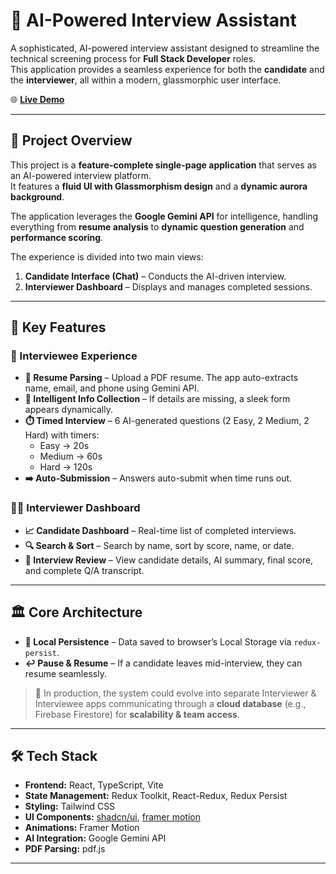 # 🤖 AI-Powered Interview Assistant

A sophisticated, AI-powered interview assistant designed to streamline the technical screening process for **Full Stack Developer** roles.  
This application provides a seamless experience for both the **candidate** and the **interviewer**, all within a modern, glassmorphic user interface.

🌐 **[Live Demo](https://ai-interview-assiatant.vercel.app/)**

---

## 📌 Project Overview

This project is a **feature-complete single-page application** that serves as an AI-powered interview platform.  
It features a **fluid UI with Glassmorphism design** and a **dynamic aurora background**.  

The application leverages the **Google Gemini API** for intelligence, handling everything from **resume analysis** to **dynamic question generation** and **performance scoring**.

The experience is divided into two main views:
1. **Candidate Interface (Chat)** – Conducts the AI-driven interview.  
2. **Interviewer Dashboard** – Displays and manages completed sessions.

---

## 🚀 Key Features

### 🎯 Interviewee Experience
- **📄 Resume Parsing** – Upload a PDF resume. The app auto-extracts name, email, and phone using Gemini API.  
- **🤖 Intelligent Info Collection** – If details are missing, a sleek form appears dynamically.  
- **⏱️ Timed Interview** – 6 AI-generated questions (2 Easy, 2 Medium, 2 Hard) with timers:  
  - Easy → 20s  
  - Medium → 60s  
  - Hard → 120s  
- **➡️ Auto-Submission** – Answers auto-submit when time runs out.

### 👨‍💼 Interviewer Dashboard
- **📈 Candidate Dashboard** – Real-time list of completed interviews.  
- **🔍 Search & Sort** – Search by name, sort by score, name, or date.  
- **📂 Interview Review** – View candidate details, AI summary, final score, and complete Q/A transcript.

---

## 🏛 Core Architecture

- **💾 Local Persistence** – Data saved to browser’s Local Storage via `redux-persist`.  
- **↩️ Pause & Resume** – If a candidate leaves mid-interview, they can resume seamlessly.  

> 🔑 In production, the system could evolve into separate Interviewer & Interviewee apps communicating through a **cloud database** (e.g., Firebase Firestore) for **scalability & team access**.

---

## 🛠️ Tech Stack

- **Frontend:** React, TypeScript, Vite  
- **State Management:** Redux Toolkit, React-Redux, Redux Persist  
- **Styling:** Tailwind CSS  
- **UI Components:** [shadcn/ui](https://ui.shadcn.com/), [framer motion](https://www.npmjs.com/package/framer-motion) 
- **Animations:** Framer Motion  
- **AI Integration:** Google Gemini API  
- **PDF Parsing:** pdf.js  

---
